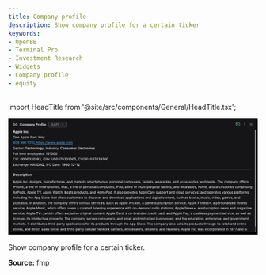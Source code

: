 ```yaml
---
title: Company profile
description: Show company profile for a certain ticker
keywords:
- OpenBB
- Terminal Pro
- Investment Research
- Widgets
- Company profile
- equity
---
```


import HeadTitle from '@site/src/components/General/HeadTitle.tsx';

<HeadTitle title="Company profile - equity | OpenBB Terminal Pro Docs" />

<img
    src="https://raw.githubusercontent.com/OpenBB-finance/widgets-library/main/equity/company_profile.png"
    alt="OpenBB Terminal Pro Widgets Library"
/>

Show company profile for a certain ticker.

**Source:** fmp

